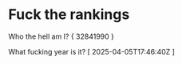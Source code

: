 # Fuck the rankings

Who the hell am I?
{ 32841990 }

What fucking year is it?
[ 2025-04-05T17:46:40Z ]
